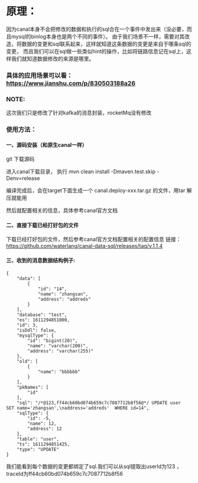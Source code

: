 # 原理：
因为canal本身不会把修改的数据和执行的sql合在一个事件中发出来（没必要，而且mysql的binlog本身也是两个不同的事件）。
由于我们场景不一样，需要对其改造，将数据的变更和sql联系起来，这样就知道这条数据的变更是来自于哪条sql的变更，
而且我们可以在sql做一些类似hint的操作，比如将链路信息记在sql上，这样我们就知道数据修改的来源是哪里。
<br>
### 具体的应用场景可以看： https://www.jianshu.com/p/830503188a26

### NOTE: <br>
这次我们只是修改了针对kafka的消息封装，rocketMq没有修改


### 使用方法： <br>
#### 一、源码安装（和原生canal一样）
git 下载源码

进入canal下载目录， 执行 mvn clean install -Dmaven.test.skip -Denv=release

编译完成后，会在target下面生成一个 canal.deploy-xxx.tar.gz 的文件，用tar 解压就能用

然后就配置相关的信息，具体参考canal官方文档

#### 二、直接下载已经打好包的文件
下载已经打好包的文件，然后参考canal官方文档配置相关的配置信息
链接：
 https://github.com/waterlang/canal-data-sql/releases/tag/v.1.1.4
 
#### 三、收到的消息数据结构例子:
```
{
    "data": [
        {
            "id": "14",
            "name": "zhangsan",
            "address": "addreds"
        }
    ],
    "database": "test",
    "es": 1611294851000,
    "id": 3,
    "isDdl": false,
    "mysqlType": {
        "id": "bigint(20)",
        "name": "varchar(200)",
        "address": "varchar(255)"
    },
    "old": [
        {
            "name": "bbbbbb"
        }
    ],
    "pkNames": [
        "id"
    ],
    "sql": "/*@123,ff44cb60bd074b659c7c7087712b8f56@*/ UPDATE user  SET name='zhangsan',\naddress='addreds'  WHERE id=14",
    "sqlType": {
        "id": -5,
        "name": 12,
        "address": 12
    },
    "table": "user",
    "ts": 1611294851425,
    "type": "UPDATE"
}
```

我们能看到每个数据的变更都绑定了sql.我们可以从sql提取出userId为123 ，traceId为ff44cb60bd074b659c7c7087712b8f56
